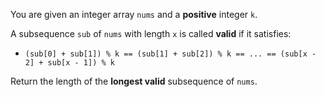 You are given an integer array `nums` and a **positive** integer `k`.

A subsequence `sub` of `nums` with length `x` is called **valid** if it satisfies:

- `(sub[0] + sub[1]) % k == (sub[1] + sub[2]) % k == ... == (sub[x - 2] + sub[x - 1]) % k`

Return the length of the **longest valid** subsequence of `nums`.